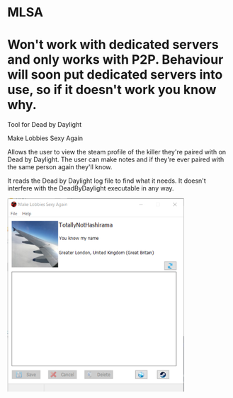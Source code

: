 # MLSA

# Won't work with dedicated servers and only works with P2P. Behaviour will soon put dedicated servers into use, so if it doesn't work you know why.

Tool for Dead by Daylight

Make Lobbies Sexy Again

Allows the user to view the steam profile of the killer they're paired with on Dead by Daylight. The user can make notes and if they're ever paired with the same person again they'll know.

It reads the Dead by Daylight log file to find what it needs. It doesn't interfere with the DeadByDaylight executable in any way.


<img src="https://raw.githubusercontent.com/Hashirama/MLSA/master/mlsa.png" width="400">



